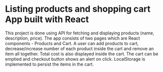 # Listing products and shopping cart App built with React

  This project is done using API for fetching and displaying products (name, description, price).
  The app consists of two pages which are React components - Products and Cart.
  A user can add products to cart, decrease/increase number of each product inside the cart and remove an item all together. 
  Total cost is also displayed inside the cart.
  The cart can be emptied and checkout button shows an alert on click. 
  LocalStorage is implemented to persist the items in the cart. 
